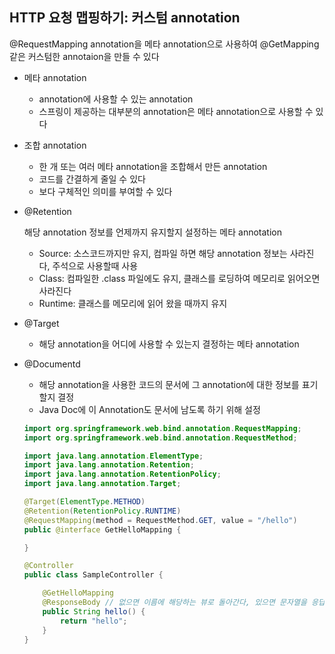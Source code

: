 ## HTTP 요청 맵핑하기: 커스텀 annotation

@RequestMapping annotation을 메타 annotation으로 사용하여 @GetMapping 같은 커스텀한 annotaion을 만들 수 있다

- 메타 annotation

  - annotation에 사용할 수 있는 annotation
  - 스프링이 제공하는 대부분의 annotation은 메타 annotation으로 사용할 수 있다

- 조합 annotation

  - 한 개 또는 여러 메타 annotation을 조합해서 만든 annotation
  - 코드를 간결하게 줄일 수 있다
  - 보다 구체적인 의미를 부여할 수 있다

- @Retention

  해당 annotation 정보를 언제까지 유지할지 설정하는 메타 annotation

  - Source: 소스코드까지만 유지, 컴파일 하면 해당 annotation 정보는 사라진다, 주석으로 사용할때 사용
  - Class: 컴파일한 .class 파일에도 유지, 클래스를 로딩하여 메모리로 읽어오면 사라진다
  - Runtime: 클래스를 메모리에 읽어 왔을 때까지 유지

- @Target

  - 해당 annotation을 어디에 사용할 수 있는지 결정하는 메타 annotation

- @Documentd

  - 해당 annotation을 사용한 코드의 문서에 그 annotation에 대한 정보를 표기할지 결정
  - Java Doc에 이 Annotation도 문서에 남도록 하기 위해 설정

  ```java
  import org.springframework.web.bind.annotation.RequestMapping;
  import org.springframework.web.bind.annotation.RequestMethod;
  
  import java.lang.annotation.ElementType;
  import java.lang.annotation.Retention;
  import java.lang.annotation.RetentionPolicy;
  import java.lang.annotation.Target;
  
  @Target(ElementType.METHOD)
  @Retention(RetentionPolicy.RUNTIME)
  @RequestMapping(method = RequestMethod.GET, value = "/hello")
  public @interface GetHelloMapping {
  
  }
  ```

  ```java
  @Controller
  public class SampleController {
  
      @GetHelloMapping
      @ResponseBody // 없으면 이름에 해당하는 뷰로 돌아간다, 있으면 문자열을 응답으로 보냄
      public String hello() {
          return "hello";
      }
  }
  ```

  